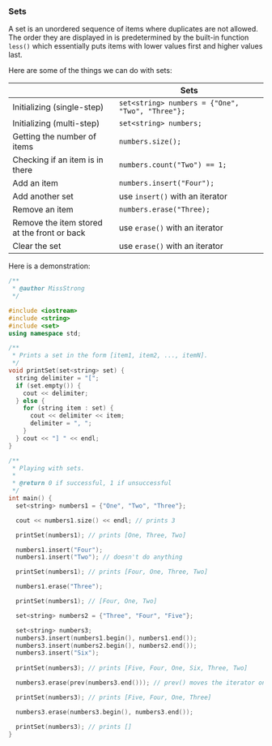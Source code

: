 <!-- # [Link to video.]() -->

### Sets

A set is an unordered sequence of items where duplicates are not allowed. The order they are displayed in is predetermined by the built-in function `less()` which essentially puts items with lower values first and higher values last.

Here are some of the things we can do with sets:

| | Sets | 
| --- | --- |
| Initializing (single-step) | `set<string> numbers = {"One", "Two", "Three"};` | 
| Initializing (multi-step) | `set<string> numbers;` | 
| Getting the number of items | `numbers.size();` | 
| Checking if an item is in there | `numbers.count("Two") == 1;` | 
| Add an item | `numbers.insert("Four");` | 
| Add another set | use `insert()` with an iterator | 
| Remove an item | `numbers.erase("Three);` | 
| Remove the item stored at the front or back | use `erase()` with an iterator | 
| Clear the set | use `erase()` with an iterator | 

Here is a demonstration:

```cpp
/**
 * @author MissStrong
 */

#include <iostream>
#include <string>
#include <set>
using namespace std;

/**
 * Prints a set in the form [item1, item2, ..., itemN].
 */
void printSet(set<string> set) {
  string delimiter = "[";
  if (set.empty()) {
    cout << delimiter;
  } else {
    for (string item : set) {
      cout << delimiter << item;
      delimiter = ", ";
    }
  } cout << "] " << endl;
}

/**
 * Playing with sets.
 *
 * @return 0 if successful, 1 if unsuccessful
 */
int main() {
  set<string> numbers1 = {"One", "Two", "Three"};

  cout << numbers1.size() << endl; // prints 3

  printSet(numbers1); // prints [One, Three, Two] 

  numbers1.insert("Four");
  numbers1.insert("Two"); // doesn't do anything

  printSet(numbers1); // prints [Four, One, Three, Two]

  numbers1.erase("Three");

  printSet(numbers1); // [Four, One, Two] 

  set<string> numbers2 = {"Three", "Four", "Five"};

  set<string> numbers3;
  numbers3.insert(numbers1.begin(), numbers1.end());
  numbers3.insert(numbers2.begin(), numbers2.end());
  numbers3.insert("Six");
  
  printSet(numbers3); // prints [Five, Four, One, Six, Three, Two] 

  numbers3.erase(prev(numbers3.end())); // prev() moves the iterator one spot back since end() goes one spot too far

  printSet(numbers3); // prints [Five, Four, One, Three] 

  numbers3.erase(numbers3.begin(), numbers3.end());

  printSet(numbers3); // prints []
}
```
